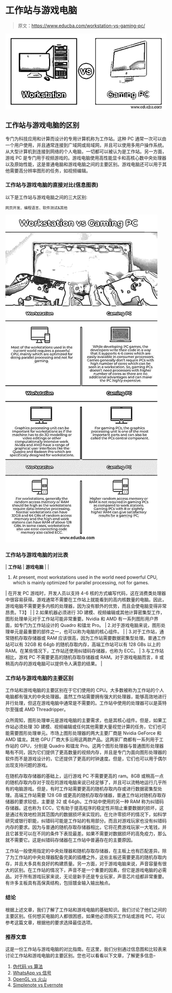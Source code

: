 # 工作站与游戏电脑

> 原文：<https://www.educba.com/workstation-vs-gaming-pc/>

![Workstation vs Gaming PC](img/3abdd75aa3ad3b536f1c445788ee53fa.png)



## 工作站与游戏电脑的区别

专门为科技应用和计算而设计的专用计算机称为工作站。这种 PC 通常一次可以由一个用户使用，并且通常连接到广域网或局域网，并且可以使用多用户操作系统。从大型计算机到连接到网络的个人电脑，一切都可以被认为是工作站。另一方面，游戏 PC 是专门用于视频游戏的。游戏电脑使用高性能显卡和高核心数中央处理器以及原始性能，这是普通电脑和游戏电脑之间的主要区别。游戏电脑还可以用于其他需要高分辨率图形的任务，如视频编辑。

### 工作站与游戏电脑的直接对比(信息图表)

以下是工作站与游戏电脑之间的三大区别:

<small>网页开发、编程语言、软件测试&其他</small>

![Workstation vs Gaming PC](img/fa9480f2794da075c250e3ea8a00ed40.png)



### 工作站与游戏电脑的对比表

| **工作站** | **游戏电脑** |
| 

1.  At present, most workstations used in the world need powerful CPU, which is mainly optimized for parallel processing, not for games.

 | 在开发 PC 游戏时，开发人员以支持 4-6 核的方式编写代码，这在消费类处理器中很容易获得。游戏通常不需要在工作站上就能看到的高内核数量的电脑。因此，游戏电脑不需要更多内核的处理器，因为没有额外的优势，而且会使电脑变得非常昂贵。T3】 |
| 2.如果机器必须进行 3D 建模、视频编辑或其他计算密集型工作，图形处理单元对于工作站可能非常重要。Nvidia 和 AMD 有一系列图形用户界面，如专门为工作站设计的 Quadro 和镭龙 Pro。 | 2.对于游戏电脑来说，图形处理单元是最重要的部件之一，也可以称为电脑的核心组件。 |
| 3.对于工作站，通常随机存取存储器或 RAM 应该很高，因为工作站需要数据密集型处理。普通工作站可以有 32GB 和 64gb 的随机存取内存，高端工作站可以有 128 GBs 以上的 RAM。在某些情况下，工作站还使用纠错码存储器，也称为 ECC。 | 3.与工作站相比，游戏 PC 不需要更高的随机存取存储器或 RAM。对于游戏电脑而言，8 或稍高内存的游戏电脑可以提供令人满意的结果。 |

### 工作站与游戏电脑的主要区别

工作站和游戏电脑的主要区别在于它们使用的 CPU。大多数被称为工作站的个人电脑都有强大的中央处理器。虽然工作站需要拥有强大的处理器，能够高效地进行并行处理，但这在游戏电脑中通常是不需要的。工作站中使用的处理器可以是英特尔至强或 AMD Threadripper。

众所周知，图形处理单元是游戏电脑的主要需求，也是其核心组件。但是，如果工作站必须处理 3D 建模、视频编辑或任何其他需要大量视觉计算的任务，它们也可能需要图形处理单元。市场上图形处理器的两大主要厂商是 Nvidia GeForce 和 AMD 镭龙。其他 GPU 厂商大多沿用这两款产品。这两家厂商都有一系列用于工作站的 GPU，分别是 Quadro 和镭龙 Pro。这两个图形处理器与普通图形处理器略有不同，因为它们提供了更高数量的视频内存，并且是专门为面向图形处理器的软件而不是游戏设计的，它还提供了更高的时钟速度。但是，它们也可以用于偶尔出现支持问题的游戏。

在随机存取存储器的基础上，运行游戏 PC 不需要更高的 ram。8GB 或稍高一点的随机存取内存对于现在的游戏电脑来说已经足够了，并且可以流畅地运行几乎所有的电脑游戏。但是，有时工作站需要更高的随机存取内存或进行数据密集型处理。高端工作站需要 128 GB 或更高的随机存取存储器，普通工作站对随机存取存储器的要求较低，主要是 32 或 64gb。工作站中使用的另一种 RAM 称为纠错码存储器。这也称为 ECC，它有助于提高程序的稳定性并阻止重要数据的损坏，这是通过有效地检测其范围内的数据损坏来实现的。在允许零损坏的情况下，如科学研究或银行职能，纠错码可能是工作站的有用部分。而且对游戏玩家也没有纠错码内存的要求。因为与普通的随机存取存储器相比，它将花费游戏玩家一大笔钱，并且它甚至可以在不同的条件下表现最差。如果不需要对数据损坏的高免疫力，那么就不需要它。这是纠错码存储器在工作站中普遍存在的主要原因。

工作站一般使用指定的中央处理器和随机存取存储器，在主板上也有匹配差异。除了为工作站的中央处理器配备完美的插槽之外，这些主板还需要更高的随机存取内存，并且大多具有良好的构建质量。另一方面，对于游戏电脑来说，声音容量有很大的区别。在工作站的情况下，声音不是一个重要的因素，但它是游戏电脑的必需品。对于所有游戏玩家来说，无论是新手还是专业玩家，声音芯片组都非常重要。有许多主板具有高保真结构，包括镀金输入输出触点。

### 结论

根据上述文章，我们了解了工作站和游戏电脑的基础知识。我们讨论了他们之间的主要区别。任何想买电脑的人都很困惑，如果他必须购买工作站或游戏 PC，可以参考这篇文章，根据他的要求选择最佳选项。

### 推荐文章

这是一份工作站与游戏电脑的对比指南。在这里，我们分别通过信息图和比较表来讨论工作站和游戏电脑的主要区别。您也可以看看以下文章，了解更多信息–

1.  [伪代码 vs 算法](https://www.educba.com/pseudocode-vs-algorithm/)
2.  [WhatsApp vs 信号](https://www.educba.com/whatsapp-vs-signal/)
3.  [OpenGL vs 火山](https://www.educba.com/opengl-vs-vulkan/)
4.  [Simplenote vs Evernote](https://www.educba.com/simplenote-vs-evernote/)





